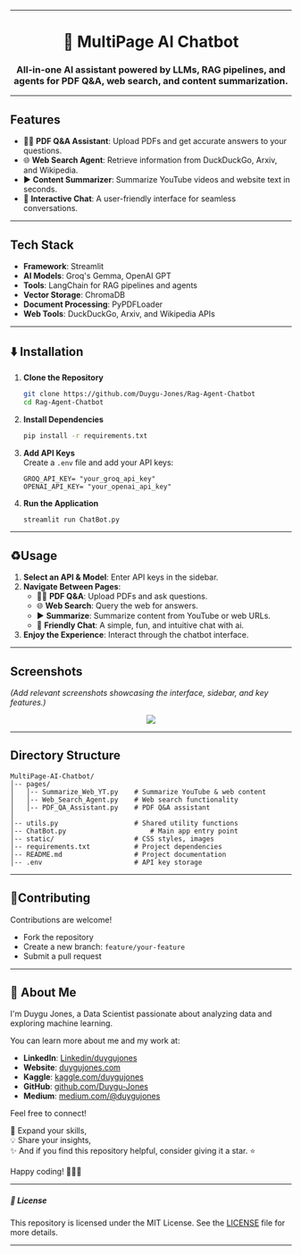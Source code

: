 
---

<h1 align="center">
🤖 MultiPage AI Chatbot
</h1>

<h3 align="center">
All-in-one AI assistant powered by LLMs, RAG pipelines, and agents for PDF Q&A, web search, and content summarization.
</h3>

---

## **Features**

- 🧑‍🏫 **PDF Q&A Assistant**: Upload PDFs and get accurate answers to your questions.  
- 🌐 **Web Search Agent**: Retrieve information from DuckDuckGo, Arxiv, and Wikipedia.  
- ▶️ **Content Summarizer**: Summarize YouTube videos and website text in seconds.  
- 💬 **Interactive Chat**: A user-friendly interface for seamless conversations.

---

## **Tech Stack**

- **Framework**: Streamlit  
- **AI Models**: Groq's Gemma, OpenAI GPT  
- **Tools**: LangChain for RAG pipelines and agents  
- **Vector Storage**: ChromaDB  
- **Document Processing**: PyPDFLoader  
- **Web Tools**: DuckDuckGo, Arxiv, and Wikipedia APIs

---

## ⬇️ **Installation**

1. **Clone the Repository**  
   ```bash
   git clone https://github.com/Duygu-Jones/Rag-Agent-Chatbot
   cd Rag-Agent-Chatbot
   ```

2. **Install Dependencies**  
   ```bash
   pip install -r requirements.txt
   ```

3. **Add API Keys**  
   Create a `.env` file and add your API keys:  
   ```plaintext
   GROQ_API_KEY= "your_groq_api_key"
   OPENAI_API_KEY= "your_openai_api_key"
   ```

4. **Run the Application**  
   ```bash
   streamlit run ChatBot.py
   ```

---

## ♻️**Usage**

1. **Select an API & Model**: Enter API keys in the sidebar.  
2. **Navigate Between Pages**:  
   - 🧑‍🏫 **PDF Q&A**: Upload PDFs and ask questions.  
   - 🌐 **Web Search**: Query the web for answers.  
   - ▶️ **Summarize**: Summarize content from YouTube or web URLs. 
   - 💬 **Friendly Chat**: A simple, fun, and intuitive chat with ai. 
3. **Enjoy the Experience**: Interact through the chatbot interface.

---

## **Screenshots**

_(Add relevant screenshots showcasing the interface, sidebar, and key features.)_

<p align="center">
  <img src="https://miro.medium.com/v2/resize:fit:1080/1*nTHoUrFO1WIcovnwC3wS_Q.gif">
</p>

---

## **Directory Structure**

```plaintext
MultiPage-AI-Chatbot/
│-- pages/
│   │-- Summarize_Web_YT.py    # Summarize YouTube & web content
│   │-- Web_Search_Agent.py    # Web search functionality
│   │-- PDF_QA_Assistant.py    # PDF Q&A assistant
│
│-- utils.py                   # Shared utility functions
│-- ChatBot.py                     # Main app entry point
│-- static/                    # CSS styles, images
│-- requirements.txt           # Project dependencies
│-- README.md                  # Project documentation
│-- .env                       # API key storage
```

---

## 🤝**Contributing**

Contributions are welcome!  
- Fork the repository  
- Create a new branch: `feature/your-feature`  
- Submit a pull request

---


## 🌱 About Me

I'm Duygu Jones, a Data Scientist passionate about analyzing data and exploring machine learning. 

You can learn more about me and my work at:
- **LinkedIn**: [Linkedin/duygujones](https://www.linkedin.com/in/duygujones/)
- **Website**: [duygujones.com](https://duygujones.vercel.app/)
- **Kaggle**: [kaggle.com/duygujones](https://www.kaggle.com/duygujones)
- **GitHub**: [github.com/Duygu-Jones](https://github.com/Duygu-Jones)
- **Medium**: [medium.com/@duygujones](https://medium.com/@duygujones)

Feel free to connect!

🎯 Expand your skills,<br>
💡 Share your insights,<br>
✨ And if you find this repository helpful, consider giving it a star. ⭐

Happy coding! 👩‍💻✨

---

##### 📜 License

This repository is licensed under the MIT License. See the [LICENSE](LICENSE) file for more details.

---
